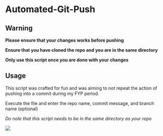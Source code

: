 # Automated-Git-Push


## Warning


**Please ensure that your changes works before pushing**


**Ensure that you have cloned the repo and you are in the same directory**


**Only use this script once you are done with your changes**


## Usage


This script was crafted for fun and was aiming to not repeat the action of pushing into a commit during my FYP period.


Execute the file and enter the repo name, commit message, and branch name (optional)


*Do note that this script needs to be in the same directory as your repo*


![]("https://imgur.com/u4s2VlI")
